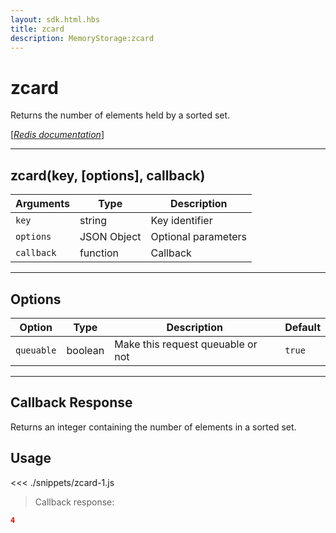 ```yaml
---
layout: sdk.html.hbs
title: zcard
description: MemoryStorage:zcard
---
```


# zcard

Returns the number of elements held by a sorted set.

[[_Redis documentation_]](https://redis.io/commands/zcard)

---

## zcard(key, [options], callback)

| Arguments  | Type        | Description         |
| ---------- | ----------- | ------------------- |
| `key`      | string      | Key identifier      |
| `options`  | JSON Object | Optional parameters |
| `callback` | function    | Callback            |

---

## Options

| Option     | Type    | Description                       | Default |
| ---------- | ------- | --------------------------------- | ------- |
| `queuable` | boolean | Make this request queuable or not | `true`  |

---

## Callback Response

Returns an integer containing the number of elements in a sorted set.

## Usage

<<< ./snippets/zcard-1.js

> Callback response:

```json
4
```
